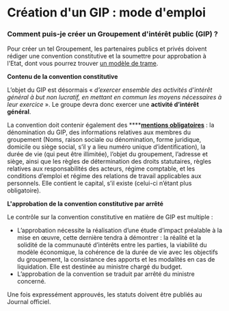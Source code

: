 # Création d'un GIP : mode d'emploi

### Comment puis-je créer un Groupement d'intérêt public \(GIP\) ?

Pour créer un tel Groupement, les partenaires publics et privés doivent rédiger une convention constitutive et la soumettre pour approbation à l'Etat, dont vous pourrez trouver [un modèle de trame](https://www.economie.gouv.fr/files/files/directions_services/daj/gip/guide-relatif-aux-gip/fiche2-convention-constitutive-type.pdf).

**Contenu de la convention constitutive**

L’objet du GIP est désormais « _d’exercer ensemble des activités d’intérêt général à but non lucratif, en mettant en commun les moyens nécessaires à leur exercice_ ». Le groupe devra donc exercer une **activité d’intérêt général**.

La convention doit contenir également des ****[**mentions obligatoires**](https://www.legifrance.gouv.fr/jorf/id/JORFTEXT000024021430) : la dénomination du GIP, des informations relatives aux membres du groupement \(Noms, raison sociale ou dénomination, forme juridique, domicile ou siège social, s’il y a lieu numéro unique d’identification\), la durée de vie \(qui peut être illimitée\), l’objet du groupement, l’adresse et siège, ainsi que les règles de détermination des droits statutaires, règles relatives aux responsabilités des acteurs, régime comptable, et les conditions d’emploi et régime des relations de travail applicables aux personnels. Elle contient le capital, s’il existe \(celui-ci n’étant plus obligatoire\).

**L'approbation de la convention constitutive par arrêté**

Le contrôle sur la convention constitutive en matière de GIP est multiple :

* L’approbation nécessite la réalisation d’une étude d’impact préalable à la mise en œuvre, cette dernière tendra à démontrer : la réalité et la solidité de la communauté d’intérêts entre les parties, la viabilité du modèle économique, la cohérence de la durée de vie avec les objectifs du groupement, la consistance des apports et les modalités en cas de liquidation. Elle est destinée au ministre chargé du budget.
* L’approbation de la convention se traduit par arrêté du ministre concerné. 

Une fois expressément approuvés, les statuts doivent être publiés au Journal officiel.

